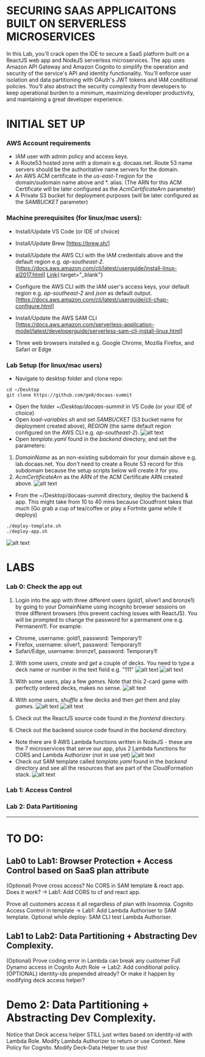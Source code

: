 # SECURING SAAS APPLICAITONS BUILT ON SERVERLESS MICROSERVICES
In this Lab, you'll crack open the IDE to secure a SaaS platform built on a ReactJS web app and NodeJS serverless microservices. The app uses Amazon API Gateway and Amazon Cognito to simplify the operation and security of the service's API and identity functionality. You'll enforce user isolation and data partitioning with OAuth's JWT tokens and IAM conditional policies. You'll also abstract the security complexity from developers to keep operational burden to a minimum, maximizing developer productivity, and maintaining a great developer experience.

# INITIAL SET UP
### AWS Account requirements
* IAM user with admin policy and access keys.
* A Route53 hosted zone with a domain e.g. docaas.net. Route 53 name servers should be the authoritative name servers for the domain.
* An AWS ACM certificate in the *us-east-1* region for the domain/sudomain name above and *. alias. (The ARN for this ACM Certificate will be later configured as the *AcmCertificateArn* parameter)
* A Private S3 bucket for deployment purposes (will be later configured as the *SAMBUCKET* parameter)
### Machine prerequisites (for linux/mac users):
* Install/Update VS Code (or IDE of choice)
* Install/Update Brew [https://brew.sh/]
* Install/Update the AWS CLI with the IAM credentials above and the default region e.g. *ap-southeast-2*. [https://docs.aws.amazon.com/cli/latest/userguide/install-linux-al2017.html]
[Link](https://docs.aws.amazon.com/cli/latest/userguide/install-linux-al2017.html){:target="_blank"}

* Configure the AWS CLI with the IAM user's access keys, your default region e.g. *ap-southeast-2* and *json* as default output. [https://docs.aws.amazon.com/cli/latest/userguide/cli-chap-configure.html]
* Install/Update the AWS SAM CLI [https://docs.aws.amazon.com/serverless-application-model/latest/developerguide/serverless-sam-cli-install-linux.html]
* Three web browsers installed e.g. Google Chrome, Mozilla Firefox, and Safari or Edge
### Lab Setup (for linux/mac users)
* Navigate to desktop folder and clone repo: 
```shell
cd ~/Desktop
git clone https://github.com/ge8/docaas-summit
```
* Open the folder *~/Desktop/docaas-summit* in VS Code (or your IDE of choice)
* Open *load-variables.sh* and set *SAMBUCKET* (S3 bucket name for deployment created above), *REGION* (the same default region configured on the AWS CLI e.g. *ap-southeast-2*).
![alt text](https://github.com/ge8/docaas-summit/raw/master/frontend/src/images/1.png "Logo Title Text 1")
* Open *template.yaml* found in the *backend* directory, and set the parameters:  
1. *DomainName* as an non-existing subdomain for your domain above e.g. lab.docaas.net. You *don't* need to create a Route 53 record for this subdomain because the setup scripts below will create it for you.
2. *AcmCertificateArn* as the ARN of the ACM Certificate ARN created above.
![alt text](https://github.com/ge8/docaas-summit/raw/master/frontend/src/images/2.png "Logo Title Text 1")
* From the ~/Desktop/docaas-summit directory, deploy the backend & app. This might take from 10 to 40 mins because Cloudfront takes that much (Go grab a cup of tea/coffee or play a Fortnite game while it deploys)
```shell
./deploy-template.sh 
./deploy-app.sh
```
![alt text](https://github.com/ge8/docaas-summit/raw/master/frontend/src/images/3.png "Logo Title Text 1")

# LABS 
### Lab 0: Check the app out
1. Login into the app with three different users (gold1, silver1 and bronze1) by going to your DomainName using incognito browser sessions on three different browsers (this prevent caching issues with ReactJS). You will be prompted to change the password for a permanent one e.g. Permanent1!. For example:
*  Chrome, username: gold1, password: Temporary1!
*  Firefox, username: silver1, password: Temporary1!
*  Safari/Edge, username: bronze1, password: Temporary1!

2. With some users, *create* and *get* a couple of decks. You need to type a deck name or number in the text field e.g. "111"
![alt text](https://github.com/ge8/docaas-summit/raw/master/frontend/src/images/create111.png "Logo Title Text 1")
![alt text](https://github.com/ge8/docaas-summit/raw/master/frontend/src/images/get111.png "Logo Title Text 1")

2. With some users, play a few *game*s. Note that this 2-card game with perfectly ordered decks, makes no sense.
![alt text](https://github.com/ge8/docaas-summit/raw/master/frontend/src/images/game111.png "Logo Title Text 1")

3. With some users, *shuffle* a few decks and then *get* them and play *game*s.
![alt text](https://github.com/ge8/docaas-summit/raw/master/frontend/src/images/shuffle111.png "Logo Title Text 1")
![alt text](https://github.com/ge8/docaas-summit/raw/master/frontend/src/images/game111.png "Logo Title Text 1")

4. Check out the ReactJS source code found in the *frontend* directory.

5. Check out the backend source code found in the *backend* directory. 
* Note there are 9 AWS Lambda functions written in NodeJS - these are the 7 microservices that serve our app, plus 2 Lambda functions for CORS and Lambda Authorizer (not in use yet)
![alt text](https://github.com/ge8/docaas-summit/raw/master/frontend/src/images/microservices.png "Logo Title Text 1")
* Check out SAM template called *template.yaml* found in the *backend* directory and see all the resources that are part of the CloudFormation stack.
![alt text](https://github.com/ge8/docaas-summit/raw/master/frontend/src/images/architecture.png "Logo Title Text 1")


### Lab 1: Access Control


### Lab 2: Data Partitioning


-------------------------

# TO DO:
## Lab0 to Lab1: Browser Protection + Access Control based on SaaS plan attribute
(Optional) Prove cross access?
No CORS in SAM template & react app. Does it work? -> Lab1: Add CORS to cf and react app.

Prove all customers access it all regardless of plan with Insomnia.
Cognito Access Control in template -> Lab1: Add Lambda Authoriser to SAM template.
Optional while deploy: SAM CLI test Lambda Authoriser.

## Lab1 to Lab2: Data Partitioning + Abstracting Dev Complexity.
(Optional) Prove coding error in Lambda can break any customer
Full Dynamo access in Cognito Auth Role -> Lab2: Add conditional policy.
(OPTIONAL) identity-ids prepended already? Or make it happen by modifying deck access helper?


# Demo 2: Data Partitioning + Abstracting Dev Complexity.
Notice that Deck access helper STILL just writes based on identity-id with Lambda Role.
Modify Lambda Authorizer to return or use Context.
New Policy for Cognito.
Modify Deck-Data Helper to use this!
